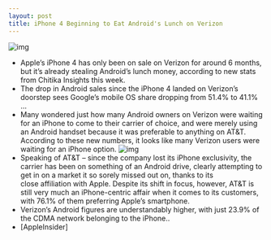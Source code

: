 ```yaml
---
layout: post
title: iPhone 4 Beginning to Eat Android's Lunch on Verizon
---
```

![img](http://media.idownloadblog.com/wp-content/uploads/2011/07/VerizoniPhone--e1311354543466.jpg)
* Apple’s iPhone 4 has only been on sale on Verizon for around 6 months, but it’s already stealing Android’s lunch money, according to new stats from Chitika Insights this week.
* The drop in Android sales since the iPhone 4 landed on Verizon’s doorstep sees Google’s mobile OS share dropping from 51.4% to 41.1% …
* Many wondered just how many Android owners on Verizon were waiting for an iPhone to come to their carrier of choice, and were merely using an Android handset because it was preferable to anything on AT&T. According to these new numbers, it looks like many Verizon users were waiting for an iPhone option.
![img](http://media.idownloadblog.com/wp-content/uploads/2011/08/chitika091711.jpeg)
* Speaking of AT&T – since the company lost its iPhone exclusivity, the carrier has been on something of an Android drive, clearly attempting to get in on a market it so sorely missed out on, thanks to its close affiliation with Apple. Despite its shift in focus, however, AT&T is still very much an iPhone-centric affair when it comes to its customers, with 76.1% of them preferring Apple’s smartphone.
* Verizon’s Android figures are understandably higher, with just 23.9% of the CDMA network belonging to the iPhone..
* [AppleInsider]

